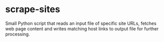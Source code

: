 # scrape-sites

Small Python script that reads an input file of specific site
URLs, fetches web page content and writes matching host links
to output file for further processing.


